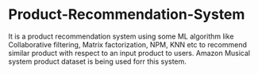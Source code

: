 # Product-Recommendation-System
It is a product recommendation system using some ML algorithm like Collaborative filtering, Matrix factorization, NPM,  KNN etc to recommend similar product with respect to an input product to users. Amazon Musical system product dataset is being used forr this system.
